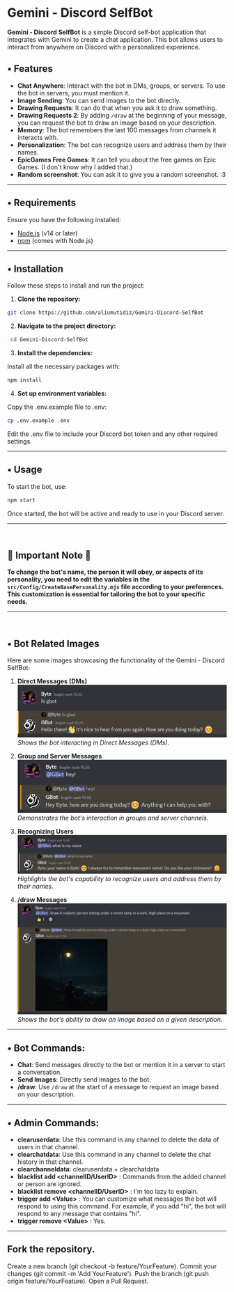 # Gemini - Discord SelfBot

**Gemini - Discord SelfBot** is a simple Discord self-bot application that integrates with Gemini to create a chat application. This bot allows users to interact from anywhere on Discord with a personalized experience.

## • Features

- **Chat Anywhere**: Interact with the bot in DMs, groups, or servers. To use the bot in servers, you must mention it.
- **Image Sending**: You can send images to the bot directly.
- **Drawing Requests**: It can do that when you ask it to draw something.
- **Drawing Requests 2**: By adding `/draw` at the beginning of your message, you can request the bot to draw an image based on your description.
- **Memory**: The bot remembers the last 100 messages from channels it interacts with.
- **Personalization**: The bot can recognize users and address them by their names.
- **EpicGames Free Games**: It can tell you about the free games on Epic Games. (I don't know why I added that.)
- **Random screenshot**: You can ask it to give you a random screenshot. :3
___
## • Requirements

Ensure you have the following installed:

- [Node.js](https://nodejs.org/) (v14 or later)
- [npm](https://www.npmjs.com/) (comes with Node.js)
___
## • Installation

Follow these steps to install and run the project:

1. **Clone the repository:**

 ```bash
 git clone https://github.com/aliumutidiz/Gemini-Discord-SelfBot
  ```
2. **Navigate to the project directory:**

 ```bash
  cd Gemini-Discord-SelfBot
  ```
3. **Install the dependencies:**

Install all the necessary packages with:

  ```bash
  npm install
  ```
4. **Set up environment variables:**

Copy the .env.example file to .env:

   ```bash
   cp .env.example .env
   ```
Edit the .env file to include your Discord bot token and any other required settings.
___
## • Usage
To start the bot, use:

   ```bash
   npm start
   ```
Once started, the bot will be active and ready to use in your Discord server.
___
&nbsp;
## 🚨 Important Note 🚨

**To change the bot's name, the person it will obey, or aspects of its personality, you need to edit the variables in the `src/Config/CreateBasePersonality.mjs` file according to your preferences. This customization is essential for tailoring the bot to your specific needs.**
___
&nbsp;
## • Bot Related Images

Here are some images showcasing the functionality of the Gemini - Discord SelfBot:

1. **Direct Messages (DMs)**  
   ![Direct Messages](readmePic/dmMsg.png)  
   *Shows the bot interacting in Direct Messages (DMs).*

2. **Group and Server Messages**  
   ![Group and Server Messages](readmePic/group-serverMsg.png)  
   *Demonstrates the bot's interaction in groups and server channels.*

3. **Recognizing Users**  
   ![Recognizing Users](readmePic/recognizeUsers.png)  
   *Highlights the bot's capability to recognize users and address them by their names.*

4. **/draw Messages**  
   ![Recognizing Users](readmePic/drawMsg.png)  
   *Shows the bot's ability to draw an image based on a given description.*
___
## • Bot Commands:
- **Chat**: Send messages directly to the bot or mention it in a server to start a conversation.
- **Send Images**: Directly send images to the bot.
- **/draw**: Use `/draw` at the start of a message to request an image based on your description.
___
## • Admin Commands:
- **clearuserdata**: Use this command in any channel to delete the data of users in that channel.
- **clearchatdata**: Use this command in any channel to delete the chat history in that channel.
- **clearchanneldata**: clearuserdata + clearchatdata
- **blacklist add <channelID/UserID>** : Commands from the added channel or person are ignored.
- **blacklist remove <channelID/UserID>** : I'm too lazy to explain.
- **trigger add \<Value\>** : You can customize what messages the bot will respond to using this command. For example, if you add "hi", the bot will respond to any message that contains "hi".
- **trigger remove \<Value\>** : Yes.
___

## Fork the repository.
Create a new branch (git checkout -b feature/YourFeature).
Commit your changes (git commit -m 'Add YourFeature').
Push the branch (git push origin feature/YourFeature).
Open a Pull Request.
